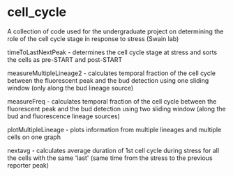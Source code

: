 # cell_cycle
A collection of code used for the undergraduate project on determining the role of the cell cycle stage in response to stress (Swain lab)

timeToLastNextPeak - determines the cell cycle stage at stress and sorts the cells as pre-START and post-START

measureMultipleLineage2 - calculates temporal fraction of the cell cycle between the fluorescent peak and the bud detection using one sliding window (only along the bud lineage source)

measureFreq - calculates temporal fraction of the cell cycle between the fluorescent peak and the bud detection using two sliding window (along the bud and fluorescence lineage sources)

plotMultipleLineage - plots information from multiple lineages and multiple cells on one graph 

nextavg - calculates average duration of 1st cell cycle during stress for all the cells with the same 'last' (same time from the stress to the previous reporter peak)
